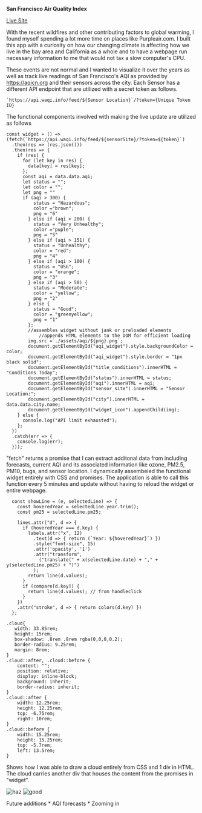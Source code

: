 **San Francisco Air Quality Index**

[Live Site](https://cowfish813.github.io/D3.js/)

With the recent wildfires and other contributing factors to global warming, I found myself spending a lot more time on places like Purpleair.com. 
I built this app with a curiosity on how our changing climate is affecting how we live in the bay area and California as a whole and to have a webpage run necessary information to me that would not tax a slow computer's CPU.

These events are not normal and I wanted to visualize it over the years as well as track live readings of San Francisco's AQI as provided by https://aqicn.org and their sensors across the city. Each Sensor has a different API endpoint that are utilized with a secret token as follows.
```
`https://api.waqi.info/feed/${Sensor Location}`/?token={Unique Token ID}
```

The functional components involved with making the live update are utilized as follows
```
const widget = () => (fetch(`https://api.waqi.info/feed/${sensorSite}/?token=${token}`)
  .then(res => (res.json()))
  .then(res => {
    if (res) {
      for (let key in res) {
        data[key] = res[key];
      };
      const aqi = data.data.aqi;
      let status = "";
      let color = "";
      let png = ""
      if (aqi > 300) {
          status = "Hazardous";
          color ="brown";
          png = "6"
        } else if (aqi > 200) {
          status = "Very Unhealthy";
          color ="puple";
          png = "5"
        } else if (aqi > 151) {
          status = "Unhealthy";
          color = "red";
          png = "4"
        } else if (aqi > 100) {
          status = "USG";
          color = "orange";
          png = "3"
        } else if (aqi > 50) {
          status = "Moderate";
          color = "yellow";
          png = "2"
        } else {
          status = "Good";
          color = "greenyellow";
          png = "1"
        };
        //assembles widget without jank or preloaded elements
            //appends HTML elements to the DOM for efficient loading
        img.src =`./assets/aqi/${png}.png`;
        document.getElementById("aqi_widget").style.backgroundColor = color;
        document.getElementById("aqi_widget").style.border = "1px black solid";
        document.getElementById("title_conditions").innerHTML = "Conditions Today";
        document.getElementById("status").innerHTML = status;
        document.getElementById("aqi").innerHTML = aqi;
        document.getElementById("sensor_site").innerHTML = "Sensor Location:";
        document.getElementById("city").innerHTML = data.data.city.name;
        document.getElementById("widget_icon").appendChild(img);
    } else {
      console.log("API limit exhausted");
    };
  })
  .catch(err => {
    console.log(err);
  }));
```

"fetch" returns a promise that I can extract additonal data from including forecasts, current AQI and its associated information like ozone, PM2.5, PM10, bugs, and sensor location. I dynamically assembeled the functional widget entirely with CSS and promises.
The application is able to call this function every 5 minutes and update without having to reload the widget or entire webpage.

```
  const showLine = (e, selectedLine) => {
    const hoveredYear = selectedLine.year.trim();
    const pm25 = selectedLine.pm25;

    lines.attr("d", d => {
      if (hoveredYear === d.key) {
        labels.attr("x", 12)
          .text(d => { return (`Year: ${hoveredYear}`) })
          .style("font-size", 15)
          .attr('opacity', '1')
          .attr("transform",
            ("translate(" + x(selectedLine.date) + "," + y(selectedLine.pm25) + ")")
          );
        return line(d.values);
      }
      if (compare[d.key]) {
        return line(d.values); // from handleclick
      }
    })
    .attr("stroke", d => { return colors(d.key) })
  };
```


```
.cloud{ 
   width: 33.85rem;
   height: 15rem;
   box-shadow: .8rem .8rem rgba(0,0,0,0.2);
   border-radius: 9.25rem;
   margin: 8rem;
}
.cloud::after, .cloud::before {
    content: "";
    position: relative;
    display: inline-block;
    background: inherit;
    border-radius: inherit;
}
.cloud::after {
    width: 12.25rem;
    height: 12.25rem;
    top: -6.75rem;
  	right: 10rem;
}
.cloud::before {
    width: 15.25rem;
    height: 15.25rem;
    top: -5.7rem;
  	left: 13.5rem;
}
```
Shows how I was able to draw a cloud entirely from CSS and 1 div in HTML. The cloud carries another div that houses the content from the promises in "widget".

![haz](https://raw.githubusercontent.com/cowfish813/SF-AQI/master/readme%20assets/Screen%20Shot%202020-10-12%20at%205.59.24%20PM.png)
![good](https://raw.githubusercontent.com/cowfish813/SF-AQI/master/readme%20assets/Screen%20Shot%202020-10-12%20at%205.59.28%20PM.png)

Future additions
    * AQI forecasts
    * Zooming in
